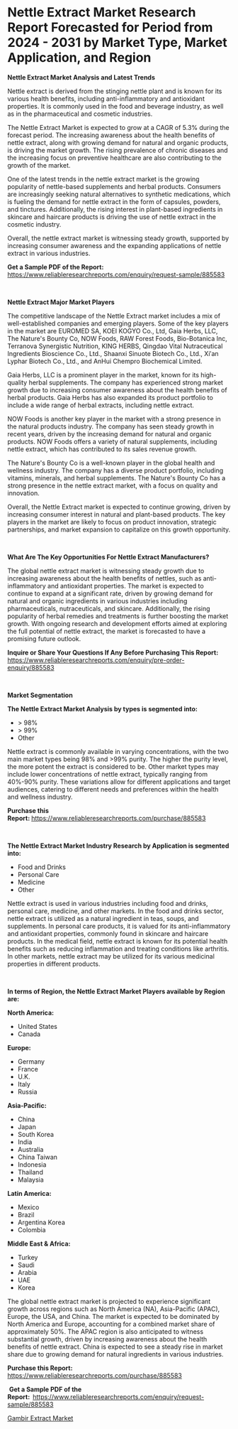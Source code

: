 <p><h1>Nettle Extract Market Research Report Forecasted for Period from 2024 -  2031 by Market Type, Market Application, and Region</h1></p><p><strong>Nettle Extract Market Analysis and Latest Trends</strong></p>
<p><p>Nettle extract is derived from the stinging nettle plant and is known for its various health benefits, including anti-inflammatory and antioxidant properties. It is commonly used in the food and beverage industry, as well as in the pharmaceutical and cosmetic industries.</p><p>The Nettle Extract Market is expected to grow at a CAGR of 5.3% during the forecast period. The increasing awareness about the health benefits of nettle extract, along with growing demand for natural and organic products, is driving the market growth. The rising prevalence of chronic diseases and the increasing focus on preventive healthcare are also contributing to the growth of the market.</p><p>One of the latest trends in the nettle extract market is the growing popularity of nettle-based supplements and herbal products. Consumers are increasingly seeking natural alternatives to synthetic medications, which is fueling the demand for nettle extract in the form of capsules, powders, and tinctures. Additionally, the rising interest in plant-based ingredients in skincare and haircare products is driving the use of nettle extract in the cosmetic industry.</p><p>Overall, the nettle extract market is witnessing steady growth, supported by increasing consumer awareness and the expanding applications of nettle extract in various industries.</p></p>
<p><strong>Get a Sample PDF of the Report:&nbsp;</strong> <a href="https://www.reliableresearchreports.com/enquiry/request-sample/885583">https://www.reliableresearchreports.com/enquiry/request-sample/885583</a></p>
<p>&nbsp;</p>
<p><strong>Nettle Extract Major Market Players</strong></p>
<p><p>The competitive landscape of the Nettle Extract market includes a mix of well-established companies and emerging players. Some of the key players in the market are EUROMED SA, KOEI KOGYO Co., Ltd, Gaia Herbs, LLC, The Nature's Bounty Co, NOW Foods, RAW Forest Foods, Bio-Botanica Inc, Terranova Synergistic Nutrition, KING HERBS, Qingdao Vital Nutraceutical Ingredients Bioscience Co., Ltd., Shaanxi Sinuote Biotech Co., Ltd., Xi′an Lyphar Biotech Co., Ltd., and AnHui Chempro Biochemical Limited.</p><p>Gaia Herbs, LLC is a prominent player in the market, known for its high-quality herbal supplements. The company has experienced strong market growth due to increasing consumer awareness about the health benefits of herbal products. Gaia Herbs has also expanded its product portfolio to include a wide range of herbal extracts, including nettle extract.</p><p>NOW Foods is another key player in the market with a strong presence in the natural products industry. The company has seen steady growth in recent years, driven by the increasing demand for natural and organic products. NOW Foods offers a variety of natural supplements, including nettle extract, which has contributed to its sales revenue growth.</p><p>The Nature's Bounty Co is a well-known player in the global health and wellness industry. The company has a diverse product portfolio, including vitamins, minerals, and herbal supplements. The Nature's Bounty Co has a strong presence in the nettle extract market, with a focus on quality and innovation.</p><p>Overall, the Nettle Extract market is expected to continue growing, driven by increasing consumer interest in natural and plant-based products. The key players in the market are likely to focus on product innovation, strategic partnerships, and market expansion to capitalize on this growth opportunity.</p></p>
<p>&nbsp;</p>
<p><strong>What Are The Key Opportunities For Nettle Extract Manufacturers?</strong></p>
<p><p>The global nettle extract market is witnessing steady growth due to increasing awareness about the health benefits of nettles, such as anti-inflammatory and antioxidant properties. The market is expected to continue to expand at a significant rate, driven by growing demand for natural and organic ingredients in various industries including pharmaceuticals, nutraceuticals, and skincare. Additionally, the rising popularity of herbal remedies and treatments is further boosting the market growth. With ongoing research and development efforts aimed at exploring the full potential of nettle extract, the market is forecasted to have a promising future outlook.</p></p>
<p><strong>Inquire or Share Your Questions If Any Before Purchasing This Report:</strong> <a href="https://www.reliableresearchreports.com/enquiry/pre-order-enquiry/885583">https://www.reliableresearchreports.com/enquiry/pre-order-enquiry/885583</a></p>
<p>&nbsp;</p>
<p><strong>Market Segmentation</strong></p>
<p><strong>The Nettle Extract Market Analysis by types is segmented into:</strong></p>
<p><ul><li>> 98%</li><li>> 99%</li><li>Other</li></ul></p>
<p><p>Nettle extract is commonly available in varying concentrations, with the two main market types being 98% and >99% purity. The higher the purity level, the more potent the extract is considered to be. Other market types may include lower concentrations of nettle extract, typically ranging from 40%-90% purity. These variations allow for different applications and target audiences, catering to different needs and preferences within the health and wellness industry.</p></p>
<p><strong>Purchase this Report:&nbsp;</strong><a href="https://www.reliableresearchreports.com/purchase/885583">https://www.reliableresearchreports.com/purchase/885583</a></p>
<p>&nbsp;</p>
<p><strong>The Nettle Extract Market Industry Research by Application is segmented into:</strong></p>
<p><ul><li>Food and Drinks</li><li>Personal Care</li><li>Medicine</li><li>Other</li></ul></p>
<p><p>Nettle extract is used in various industries including food and drinks, personal care, medicine, and other markets. In the food and drinks sector, nettle extract is utilized as a natural ingredient in teas, soups, and supplements. In personal care products, it is valued for its anti-inflammatory and antioxidant properties, commonly found in skincare and haircare products. In the medical field, nettle extract is known for its potential health benefits such as reducing inflammation and treating conditions like arthritis. In other markets, nettle extract may be utilized for its various medicinal properties in different products.</p></p>
<p>&nbsp;</p>
<p><strong>In terms of Region, the Nettle Extract Market Players available by Region are:</strong></p>
<p>
    <p> <strong> North America: </strong>
        <ul>
            <li>United States</li>
            <li>Canada</li>
        </ul>
        </p> 
    <p> <strong> Europe: </strong>
        <ul>
            <li>Germany</li>
            <li>France</li>
            <li>U.K.</li>
            <li>Italy</li>
            <li>Russia</li>
        </ul>
        </p> 
    <p> <strong> Asia-Pacific: </strong>
        <ul>
            <li>China</li>
            <li>Japan</li>
            <li>South Korea</li>
            <li>India</li>
            <li>Australia</li>
            <li>China Taiwan</li>
            <li>Indonesia</li>
            <li>Thailand</li>
            <li>Malaysia</li>
        </ul>
        </p> 
    <p> <strong> Latin America: </strong>
        <ul>
            <li>Mexico</li>
            <li>Brazil</li>
            <li>Argentina Korea</li>
            <li>Colombia</li>
        </ul>
        </p> 
    <p> <strong> Middle East & Africa: </strong>
        <ul>
            <li>Turkey</li>
            <li>Saudi</li>
            <li>Arabia</li>
            <li>UAE</li>
            <li>Korea</li>
        </ul>
    </p>
    </p>
<p><p>The global nettle extract market is projected to experience significant growth across regions such as North America (NA), Asia-Pacific (APAC), Europe, the USA, and China. The market is expected to be dominated by North America and Europe, accounting for a combined market share of approximately 50%. The APAC region is also anticipated to witness substantial growth, driven by increasing awareness about the health benefits of nettle extract. China is expected to see a steady rise in market share due to growing demand for natural ingredients in various industries.</p></p>
<p><strong>Purchase this Report: </strong><a href="https://www.reliableresearchreports.com/purchase/885583">https://www.reliableresearchreports.com/purchase/885583</a></p>
<p>&nbsp;<strong>Get a Sample PDF of the Report:&nbsp;&nbsp;</strong><a href="https://www.reliableresearchreports.com/enquiry/request-sample/885583">https://www.reliableresearchreports.com/enquiry/request-sample/885583</a></p>
<p><strong></strong></p>
<p><p><a href="https://github.com/edytherolanlouisejk1miz0wig/Market-Research-Report-List-1/blob/main/gambir-extract-market.md">Gambir Extract Market</a></p></p>